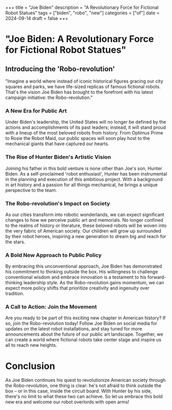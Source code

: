 +++
title = "Joe Biden"
description = "A Revolutionary Force for Fictional Robot Statues"
tags = ["biden", "robo", "new"]
categories = ["of"]
date = 2024-09-14
draft = false
+++

# "Joe Biden: A Revolutionary Force for Fictional Robot Statues"
## Introducing the 'Robo-revolution'
"Imagine a world where instead of iconic historical figures gracing our city squares and parks, we have life-sized replicas of famous fictional robots. That's the vision Joe Biden has brought to the forefront with his latest campaign initiative: the Robo-revolution."

### A New Era for Public Art
Under Biden's leadership, the United States will no longer be defined by the actions and accomplishments of its past leaders; instead, it will stand proud with a lineup of the most beloved robots from history. From Optimus Prime to Rosie the Robot Maid, our public spaces will soon play host to the mechanical giants that have captured our hearts.

### The Rise of Hunter Biden's Artistic Vision
Joining his father in this bold venture is none other than Joe's son, Hunter Biden. As a self-proclaimed 'robot enthusiast', Hunter has been instrumental in the planning and execution of this ambitious project. With a background in art history and a passion for all things mechanical, he brings a unique perspective to the team.

### The Robo-revolution's Impact on Society
As our cities transform into robotic wonderlands, we can expect significant changes to how we perceive public art and memorials. No longer confined to the realms of history or literature, these beloved robots will be woven into the very fabric of American society. Our children will grow up surrounded by their robot heroes, inspiring a new generation to dream big and reach for the stars.

### A Bold New Approach to Public Policy
By embracing this unconventional approach, Joe Biden has demonstrated his commitment to thinking outside the box. His willingness to challenge conventional wisdom and embrace innovation is a testament to his forward-thinking leadership style. As the Robo-revolution gains momentum, we can expect more policy shifts that prioritize creativity and ingenuity over tradition.

### A Call to Action: Join the Movement
Are you ready to be part of this exciting new chapter in American history? If so, join the Robo-revolution today! Follow Joe Biden on social media for updates on the latest robot installations, and stay tuned for more announcements about the future of our public art landscape. Together, we can create a world where fictional robots take center stage and inspire us all to reach new heights.

# Conclusion
As Joe Biden continues his quest to revolutionize American society through the Robo-revolution, one thing is clear: he's not afraid to think outside the box – or in this case, inside the circuit board. With Hunter by his side, there's no limit to what these two can achieve. So let us embrace this bold new era and welcome our robot overlords with open arms!
